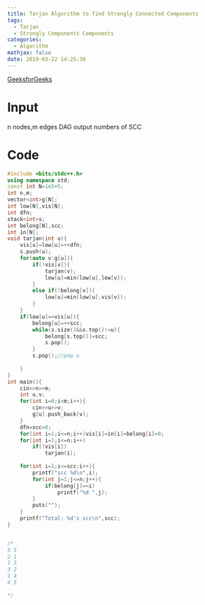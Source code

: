 ```yaml
---
title: Tarjan Algorithm to find Strongly Connected Components
tags:
  - Tarjan
  - Strongly Components Components
categories:
  - Algorithm
mathjax: false
date: 2019-03-22 14:25:30
---
```


[GeeksforGeeks](https://www.geeksforgeeks.org/tarjan-algorithm-find-strongly-connected-components/)

<!--more-->

# Input
n nodes,m edges DAG
output numbers of SCC

# Code
```cpp
#include <bits/stdc++.h>
using namespace std;
const int N=1e5+5;
int n,m;
vector<int>g[N];
int low[N],vis[N];
int dfn;
stack<int>s;
int belong[N],scc;
int in[N];
void tarjan(int u){
	vis[u]=low[u]=++dfn;
	s.push(u);
	for(auto v:g[u]){
		if(!vis[v]){
			tarjan(v);
			low[u]=min(low[u],low[v]);
		}
		else if(!belong[v]){
			low[u]=min(low[u],vis[v]);
		}
	}
	if(low[u]==vis[u]){
		belong[u]=++scc;
		while(s.size()&&s.top()!=u){
			belong[s.top()]=scc;
			s.pop();
		}
		s.pop();//pop u
		
	}
}
int main(){
	cin>>n>>m;
	int u,v;
	for(int i=0;i<m;i++){
		cin>>u>>v;
		g[u].push_back(v);
	}
	dfn=scc=0;
	for(int i=1;i<=n;i++)vis[i]=in[i]=belong[i]=0;
	for(int i=1;i<=n;i++)
		if(!vis[i])
			tarjan(i);
		
	for(int i=1;i<=scc;i++){
		printf("scc %d\n",i);
		for(int j=1;j<=n;j++){
			if(belong[j]==i)
				printf("%d ",j);
		}
		puts("");
	}
	printf("Total: %d's scc\n",scc);
}


/*
5 5
2 1
1 3
3 2
1 4
4 5

*/
```